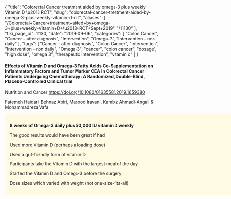 {
    "title": "Colorectal Cancer treatment aided by omega-3 plus weekly Vitamin D \u2013 RCT",
    "slug": "colorectal-cancer-treatment-aided-by-omega-3-plus-weekly-vitamin-d-rct",
    "aliases": [
        "/Colorectal+Cancer+treatment+aided+by+omega-3+plus+weekly+Vitamin+D+\u2013+RCT+Sept+2019",
        "/11130"
    ],
    "tiki_page_id": 11130,
    "date": "2019-09-06",
    "categories": [
        "Colon Cancer",
        "Cancer - after diagnosis",
        "Intervention",
        "Omega-3",
        "Intervention - non daily"
    ],
    "tags": [
        "Cancer - after diagnosis",
        "Colon Cancer",
        "Intervention",
        "Intervention - non daily",
        "Omega-3",
        "cancer",
        "colon cancer",
        "dosage",
        "high dose",
        "omega 3",
        "therapeutic intervention",
        "vitamin d"
    ]
}


#### Effects of Vitamin D and Omega-3 Fatty Acids Co-Supplementation on Inflammatory Factors and Tumor Marker CEA in Colorectal Cancer Patients Undergoing Chemotherapy: A Randomized, Double-Blind, Placebo-Controlled Clinical trial

Nutrition and Cancer https://doi.org/10.1080/01635581.2019.1659380 

Fatemeh Haidari, Behnaz Abiri, Masood Iravani, Kambiz Ahmadi-Angali & Mohammadreza Vafa

<div class="border" style="background-color:#FFFAE2;padding:15px;margin:10px 0;border-radius:5px;width:800px">

 **8 weeks of Omega-3 daily plus 50,000 IU vitamin D weekly** 

The good results would have been great if had

Used more Vitamin D (perhaps a loading dose)

Used a gut-friendly form of vitamin D

Participants take the Vitamin D with the largest meal of the day

Started the Vitamin D and Omega-3 before the surgery

Dose sizes which varied with weight (not one-size-fits-all)